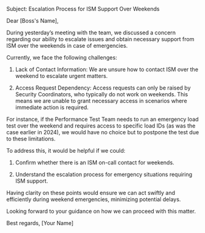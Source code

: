 Subject: Escalation Process for ISM Support Over Weekends

Dear [Boss's Name],

During yesterday’s meeting with the team, we discussed a concern regarding our ability to escalate issues and obtain necessary support from ISM over the weekends in case of emergencies.

Currently, we face the following challenges:

1. Lack of Contact Information: We are unsure how to contact ISM over the weekend to escalate urgent matters.


2. Access Request Dependency: Access requests can only be raised by Security Coordinators, who typically do not work on weekends. This means we are unable to grant necessary access in scenarios where immediate action is required.



For instance, if the Performance Test Team needs to run an emergency load test over the weekend and requires access to specific load IDs (as was the case earlier in 2024), we would have no choice but to postpone the test due to these limitations.

To address this, it would be helpful if we could:

1. Confirm whether there is an ISM on-call contact for weekends.


2. Understand the escalation process for emergency situations requiring ISM support.



Having clarity on these points would ensure we can act swiftly and efficiently during weekend emergencies, minimizing potential delays.

Looking forward to your guidance on how we can proceed with this matter.

Best regards,
[Your Name]

